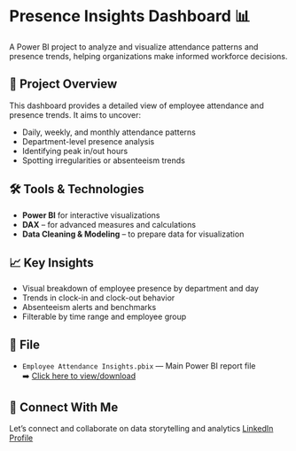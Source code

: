 # Presence Insights Dashboard 📊
A Power BI project to analyze and visualize attendance patterns and presence trends, helping organizations make informed workforce decisions.

## 🚀 Project Overview
This dashboard provides a detailed view of employee attendance and presence trends. It aims to uncover:
- Daily, weekly, and monthly attendance patterns
- Department-level presence analysis
- Identifying peak in/out hours
- Spotting irregularities or absenteeism trends

## 🛠️ Tools & Technologies
- **Power BI** for interactive visualizations
- **DAX** – for advanced measures and calculations
- **Data Cleaning & Modeling** – to prepare data for visualization

## 📈 Key Insights
- Visual breakdown of employee presence by department and day
- Trends in clock-in and clock-out behavior
- Absenteeism alerts and benchmarks
- Filterable by time range and employee group

## 📁 File
- `Employee Attendance Insights.pbix` — Main Power BI report file  
➡️ [Click here to view/download](./Employee%20Attendance%20Insights.pbix)

## 🔗 Connect With Me
Let’s connect and collaborate on data storytelling and analytics
[LinkedIn Profile](https://www.linkedin.com/in/gurleen-sabharwal)


